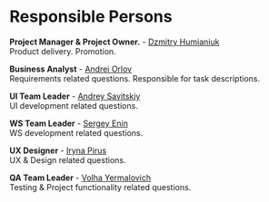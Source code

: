 # Responsible Persons

**Project Manager & Project Owner.** - [Dzmitry Humianiuk](https://telescope.epam.com/who/Dzmitry_Humianiuk)<br/>
Product delivery. Promotion.

**Business Analyst** - [Andrei Orlov](https://telescope.epam.com/who/Andrei_Orlov)<br/>
Requirements related questions. Responsible for task descriptions.

**UI Team Leader** - [Andrey Savitskiy](https://telescope.epam.com/who/Andrey_Savitskiy)<br/>
UI development related questions.

**WS Team Leader** - [Sergey Enin](https://telescope.epam.com/who/Sergey_Enin)<br/>
WS development related questions.

**UX Designer** - [Iryna Pirus](https://telescope.epam.com/who/Iryna_Pirus)<br/>
UX & Design related questions.

**QA Team Leader** - [Volha Yermalovich](https://telescope.epam.com/who/Volha_Yermalovich)<br/>
Testing & Project functionality related questions.
